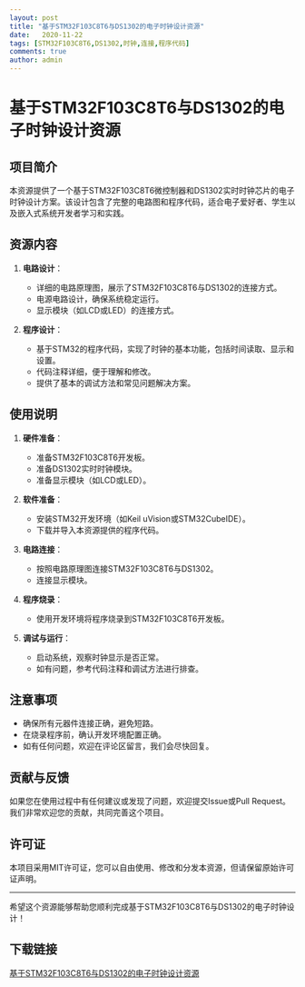 ```yaml
---
layout: post
title: "基于STM32F103C8T6与DS1302的电子时钟设计资源"
date:   2020-11-22
tags: [STM32F103C8T6,DS1302,时钟,连接,程序代码]
comments: true
author: admin
---
```

# 基于STM32F103C8T6与DS1302的电子时钟设计资源

## 项目简介

本资源提供了一个基于STM32F103C8T6微控制器和DS1302实时时钟芯片的电子时钟设计方案。该设计包含了完整的电路图和程序代码，适合电子爱好者、学生以及嵌入式系统开发者学习和实践。

## 资源内容

1. **电路设计**：
   - 详细的电路原理图，展示了STM32F103C8T6与DS1302的连接方式。
   - 电源电路设计，确保系统稳定运行。
   - 显示模块（如LCD或LED）的连接方式。

2. **程序设计**：
   - 基于STM32的程序代码，实现了时钟的基本功能，包括时间读取、显示和设置。
   - 代码注释详细，便于理解和修改。
   - 提供了基本的调试方法和常见问题解决方案。

## 使用说明

1. **硬件准备**：
   - 准备STM32F103C8T6开发板。
   - 准备DS1302实时时钟模块。
   - 准备显示模块（如LCD或LED）。

2. **软件准备**：
   - 安装STM32开发环境（如Keil uVision或STM32CubeIDE）。
   - 下载并导入本资源提供的程序代码。

3. **电路连接**：
   - 按照电路原理图连接STM32F103C8T6与DS1302。
   - 连接显示模块。

4. **程序烧录**：
   - 使用开发环境将程序烧录到STM32F103C8T6开发板。

5. **调试与运行**：
   - 启动系统，观察时钟显示是否正常。
   - 如有问题，参考代码注释和调试方法进行排查。

## 注意事项

- 确保所有元器件连接正确，避免短路。
- 在烧录程序前，确认开发环境配置正确。
- 如有任何问题，欢迎在评论区留言，我们会尽快回复。

## 贡献与反馈

如果您在使用过程中有任何建议或发现了问题，欢迎提交Issue或Pull Request。我们非常欢迎您的贡献，共同完善这个项目。

## 许可证

本项目采用MIT许可证，您可以自由使用、修改和分发本资源，但请保留原始许可证声明。

---

希望这个资源能够帮助您顺利完成基于STM32F103C8T6与DS1302的电子时钟设计！

## 下载链接

[基于STM32F103C8T6与DS1302的电子时钟设计资源](https://pan.quark.cn/s/34d2e34a2fcf)